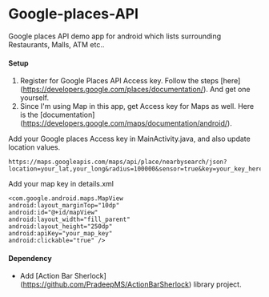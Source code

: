 # Google-places-API

Google places API demo app for android which lists surrounding Restaurants, Malls, ATM etc..

#### Setup
1. Register for Google Places API Access key. Follow the steps [here] (https://developers.google.com/places/documentation/). And get one yourself.
2. Since I'm using Map in this app, get Access key for Maps as well. Here is the [documentation] (https://developers.google.com/maps/documentation/android/).

Add your Google places Access key in MainActivity.java, and also update location values.
        
    https://maps.googleapis.com/maps/api/place/nearbysearch/json?location=your_lat,your_long&radius=100000&sensor=true&key=your_key_here&types=
    
    
Add your map key in details.xml

    <com.google.android.maps.MapView
    android:layout_marginTop="10dp"
    android:id="@+id/mapView"
    android:layout_width="fill_parent"
    android:layout_height="250dp"
    android:apiKey="your_map_key"
    android:clickable="true" />


#### Dependency
* Add [Action Bar Sherlock] (https://github.com/PradeepMS/ActionBarSherlock) library project.

